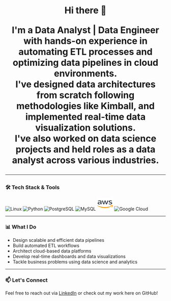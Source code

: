 <h1 align="center">Hi there 👋

<p align="center">
  I'm a <strong>Data Analyst | Data Engineer</strong> with hands-on experience in automating ETL processes and optimizing data pipelines in cloud environments. <br>
  I've designed data architectures from scratch following methodologies like <strong>Kimball</strong>, and implemented real-time data visualization solutions. <br>
  I've also worked on data science projects and held roles as a data analyst across various industries.
</p>

---

### 🛠️ Tech Stack & Tools

<p align="left">
  <img src="https://cdn.jsdelivr.net/gh/devicons/devicon/icons/linux/linux-original.svg" alt="Linux" width="40" height="40"/>
  <img src="https://cdn.jsdelivr.net/gh/devicons/devicon/icons/python/python-original.svg" alt="Python" width="40" height="40"/>
  <img src="https://cdn.jsdelivr.net/gh/devicons/devicon/icons/postgresql/postgresql-original.svg" alt="PostgreSQL" width="40" height="40"/>
  <img src="https://cdn.jsdelivr.net/gh/devicons/devicon/icons/mysql/mysql-original.svg" alt="MySQL" width="40" height="40"/>
  <img src="https://raw.githubusercontent.com/devicons/devicon/master/icons/amazonwebservices/amazonwebservices-original-wordmark.svg" alt="AWS" width="50" height="40"/>
  <img src="https://cdn.jsdelivr.net/gh/devicons/devicon/icons/googlecloud/googlecloud-original.svg" alt="Google Cloud" width="40" height="40"/>
</p>

---

### 📊 What I Do
- Design scalable and efficient data pipelines  
- Build automated ETL workflows  
- Architect cloud-based data platforms  
- Develop real-time dashboards and data visualizations  
- Tackle business problems using data science and analytics  

---

### 📫 Let's Connect
Feel free to reach out via [LinkedIn](https://www.linkedin.com/in/yourprofile) or check out my work here on GitHub!




